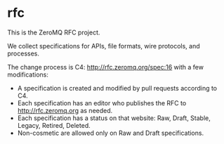 rfc
===

This is the ZeroMQ RFC project.

We collect specifications for APIs, file formats, wire protocols, and processes.

The change process is C4: http://rfc.zeromq.org/spec:16 with a few modifications:

* A specification is created and modified by pull requests according to C4.
* Each specification has an editor who publishes the RFC to http://rfc.zeromq.org as needed.
* Each specification has a status on that website: Raw, Draft, Stable, Legacy, Retired, Deleted.
* Non-cosmetic are allowed only on Raw and Draft specifications.
